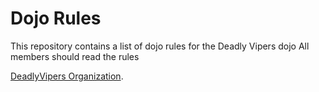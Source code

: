 Dojo Rules
==========

This repository contains a list of dojo rules for the Deadly Vipers dojo
All members should read the rules

[DeadlyVipers Organization](https://github.com/deadlyvipers).

